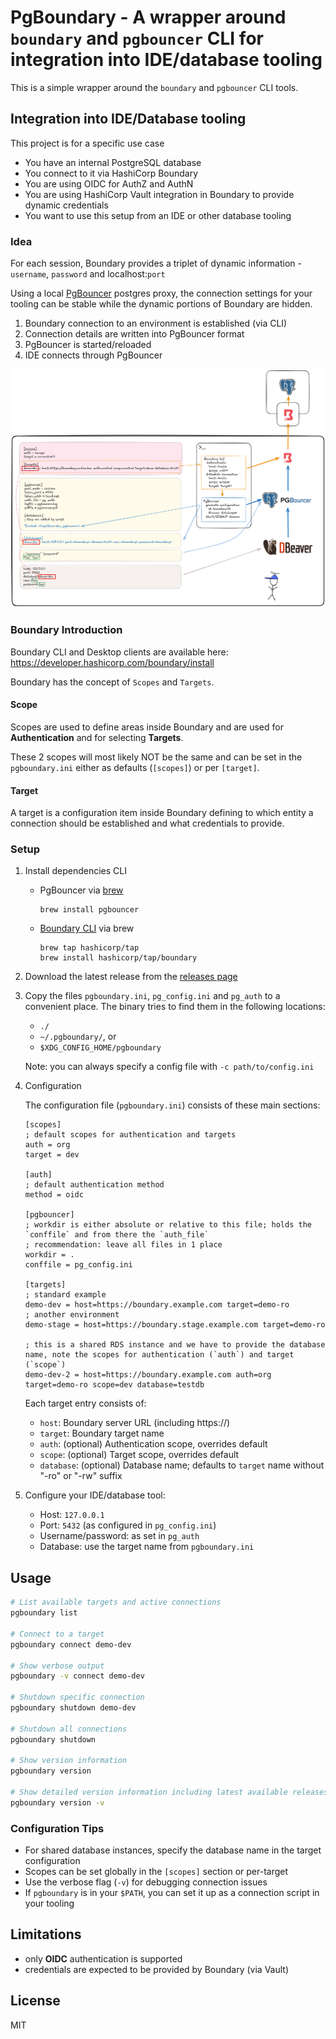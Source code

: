 # PgBoundary - A wrapper around `boundary` and `pgbouncer` CLI for integration into IDE/database tooling

This is a simple wrapper around the `boundary` and `pgbouncer` CLI tools.

## Integration into IDE/Database tooling

This project is for a specific use case

- You have an internal PostgreSQL database
- You connect to it via HashiCorp Boundary
- You are using OIDC for AuthZ and AuthN
- You are using HashiCorp Vault integration in Boundary to provide dynamic credentials
- You want to use this setup from an IDE or other database tooling

### Idea
For each session, Boundary provides a triplet of dynamic information - `username`, `password` and localhost:`port`

Using a local [PgBouncer](https://www.pgbouncer.org/) postgres proxy, the connection settings for your tooling can be
stable while the dynamic portions of Boundary are hidden.

1. Boundary connection to an environment is established (via CLI)
2. Connection details are written into PgBouncer format
3. PgBouncer is started/reloaded
4. IDE connects through PgBouncer

![](pgboundary.png)

### Boundary Introduction

Boundary CLI and Desktop clients are available here: https://developer.hashicorp.com/boundary/install

Boundary has the concept of `Scopes` and `Targets`.

#### Scope

Scopes are used to define areas inside Boundary and are used for **Authentication** and for selecting **Targets**.

These 2 scopes will most likely NOT be the same and can be set in the `pgboundary.ini` either as defaults (`[scopes]`) or per `[target]`.

#### Target

A target is a configuration item inside Boundary defining to which entity a connection should be established and what credentials to provide.

### Setup

1. Install dependencies CLI

    - PgBouncer via [brew](https://formulae.brew.sh/formula/pgbouncer)
      ```
      brew install pgbouncer
      ```
    - [Boundary CLI](https://developer.hashicorp.com/boundary/install) via brew
      ```
      brew tap hashicorp/tap
      brew install hashicorp/tap/boundary
      ```

2. Download the latest release from the [releases page](https://github.com/sigterm-de/pgboundary/releases)

3. Copy the files `pgboundary.ini`, `pg_config.ini` and `pg_auth` to a convenient place. The binary tries to find them in the following locations:
    - `./`
    - `~/.pgboundary/`, or
    - `$XDG_CONFIG_HOME/pgboundary`

   Note: you can always specify a config file with `-c path/to/config.ini`

4. Configuration

   The configuration file (`pgboundary.ini`) consists of these main sections:

   ```dosini
   [scopes]
   ; default scopes for authentication and targets
   auth = org
   target = dev
   
   [auth]
   ; default authentication method
   method = oidc
   
   [pgbouncer]
   ; workdir is either absolute or relative to this file; holds the `conffile` and from there the `auth_file`
   ; recommendation: leave all files in 1 place
   workdir = .
   conffile = pg_config.ini
   
   [targets]
   ; standard example
   demo-dev = host=https://boundary.example.com target=demo-ro
   ; another environment
   demo-stage = host=https://boundary.stage.example.com target=demo-ro
   
   ; this is a shared RDS instance and we have to provide the database name, note the scopes for authentication (`auth`) and target (`scope`)
   demo-dev-2 = host=https://boundary.example.com auth=org target=demo-ro scope=dev database=testdb
   ```

   Each target entry consists of:
    - `host`: Boundary server URL (including https://)
    - `target`: Boundary target name
    - `auth`: (optional) Authentication scope, overrides default
    - `scope`: (optional) Target scope, overrides default
    - `database`: (optional) Database name; defaults to `target` name without "-ro" or "-rw" suffix

5. Configure your IDE/database tool:
    - Host: `127.0.0.1`
    - Port: `5432` (as configured in `pg_config.ini`)
    - Username/password: as set in `pg_auth`
    - Database: use the target name from `pgboundary.ini`

## Usage

```bash
# List available targets and active connections
pgboundary list

# Connect to a target
pgboundary connect demo-dev

# Show verbose output
pgboundary -v connect demo-dev

# Shutdown specific connection
pgboundary shutdown demo-dev

# Shutdown all connections
pgboundary shutdown

# Show version information
pgboundary version

# Show detailed version information including latest available releases
pgboundary version -v
```

### Configuration Tips

- For shared database instances, specify the database name in the target configuration
- Scopes can be set globally in the `[scopes]` section or per-target
- Use the verbose flag (`-v`) for debugging connection issues
- If `pgboundary` is in your `$PATH`, you can set it up as a connection script in your tooling

## Limitations

- only **OIDC** authentication is supported
- credentials are expected to be provided by Boundary (via Vault)

## License

MIT
